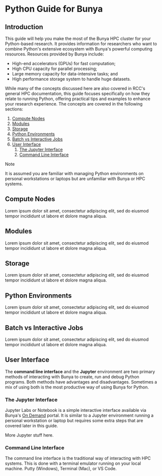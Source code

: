 # Python Guide for Bunya

## Introduction
This guide will help you make the most of the Bunya HPC cluster for your Python-based research.
It provides information for researchers who want to combine Python's extensive ecosystem with Bunya's powerful computing resources.
Resources provided by Bunya include:

- High-end accelerators (GPUs) for fast computation;
- High CPU capacity for parallel processing;
- Large memory capacity for data-intensive tasks; and
- High performance storage system to handle huge datasets.

While many of the concepts discussed here are also covered in RCC's general HPC documentation,
this guide focuses specifically on how they relate to running Python,
offering practical tips and examples to enhance your research experience.
The concepts are covered in the following sections:
1. [Compute Nodes](#compute-nodes)
2. [Modules](#modules)
3. [Storage](#storage)
4. [Python Environments](#python-environments)
5. [Batch vs Interactive Jobs](#batch-vs-interactive-jobs)
6. [User Interface](#user-interface)
   1. [The Jupyter Interface](#the-jupyter-interface)
   2. [Command Line Interface](#command-line-interface)

> [!Note]
> It is assumed you are familiar with managing Python environments on personal workstations or laptops but are unfamiliar with Bunya or HPC systems.

## Compute Nodes
Lorem ipsum dolor sit amet, consectetur adipiscing elit, sed do eiusmod tempor incididunt ut labore et dolore magna aliqua.

## Modules
Lorem ipsum dolor sit amet, consectetur adipiscing elit, sed do eiusmod tempor incididunt ut labore et dolore magna aliqua.

## Storage
Lorem ipsum dolor sit amet, consectetur adipiscing elit, sed do eiusmod tempor incididunt ut labore et dolore magna aliqua.

## Python Environments
Lorem ipsum dolor sit amet, consectetur adipiscing elit, sed do eiusmod tempor incididunt ut labore et dolore magna aliqua.

## Batch vs Interactive Jobs
Lorem ipsum dolor sit amet, consectetur adipiscing elit, sed do eiusmod tempor incididunt ut labore et dolore magna aliqua.

## User Interface
The **command line interface** and the **Jupyter** environment are two primary methods of interacting with Bunya to create, run and debug Python programs.
Both methods have advantages and disadvantages. Sometimes a mix of using both is the most productive way of using Bunya for Python.

### The Jupyter Interface
Jupyter Labs or Notebook is a simple interactive interface available via Bunya's [On Demand](OnDemand-Guide.md) portal. It is similar to a Jupyter environment running a personal workstation or laptop but requires some extra steps that are covered later in this guide.

More Jupyter stuff here.

### Command Line Interface
The command line interface is the traditional way of interacting with HPC systems.
This is done with a terminal emulator running on your local machine.
Putty (Windows), Terminal (Mac), or VS Code.
